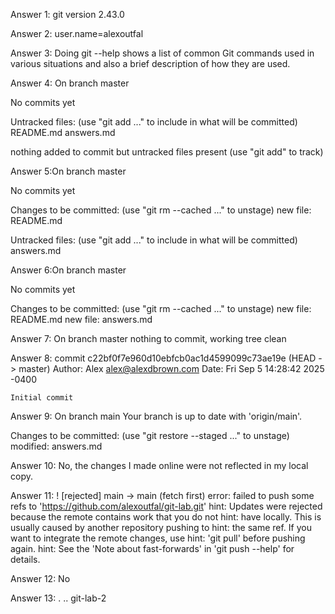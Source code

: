 Answer 1: git version 2.43.0

Answer 2: user.name=alexoutfal

Answer 3: Doing git --help shows a list of common Git commands used in various situations and also a brief description of how they are used.

Answer 4: On branch master

No commits yet

Untracked files:
  (use "git add <file>..." to include in what will be committed)
	README.md
	answers.md

nothing added to commit but untracked files present (use "git add" to track)

Answer 5:On branch master

No commits yet

Changes to be committed:
  (use "git rm --cached <file>..." to unstage)
	new file:   README.md

Untracked files:
  (use "git add <file>..." to include in what will be committed)
	answers.md

Answer 6:On branch master

No commits yet

Changes to be committed:
  (use "git rm --cached <file>..." to unstage)
	new file:   README.md
	new file:   answers.md

Answer 7:
On branch master
nothing to commit, working tree clean


Answer 8:
commit c22bf0f7e960d10ebfcb0ac1d4599099c73ae19e (HEAD -> master)
Author: Alex <alex@alexdbrown.com>
Date:   Fri Sep 5 14:28:42 2025 -0400

    Initial commit
    
Answer 9:
On branch main
Your branch is up to date with 'origin/main'.

Changes to be committed:
  (use "git restore --staged <file>..." to unstage)
	modified:   answers.md

Answer 10:
No, the changes I made online were not reflected in my local copy.

Answer 11:
 ! [rejected]        main -> main (fetch first)
error: failed to push some refs to 'https://github.com/alexoutfal/git-lab.git'
hint: Updates were rejected because the remote contains work that you do not
hint: have locally. This is usually caused by another repository pushing to
hint: the same ref. If you want to integrate the remote changes, use
hint: 'git pull' before pushing again.
hint: See the 'Note about fast-forwards' in 'git push --help' for details.


Answer 12: No

Answer 13: .  ..  git-lab-2




